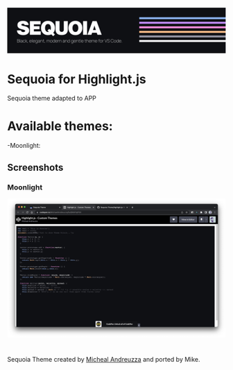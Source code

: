 ![Sequoia Theme Header](https://raw.githubusercontent.com/Sequoia-Theme/assets/main/githubHeader.png)

# Sequoia for Highlight.js
Sequoia theme adapted to APP


<link
    rel="stylesheet"
    href="https://raw.githubusercontent.com/rose-pine/hljs/main/min/sequoia-moonlight.min.css"
    crossorigin="anonymous"
    referrerpolicy="no-referrer"
/>


# Available themes:

-Moonlight:



## Screenshots

### Moonlight
![Moonlight](https://github.com/Sequoia-Theme/highlight.js/blob/main/moonlight.png?raw=true)


#

Sequoia Theme created by [Micheal Andreuzza](https://github.com/michael-andreuzza) and ported by Mike.

